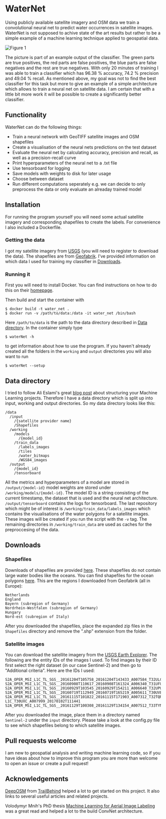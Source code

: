 # WaterNet

Using publicly available satellite imagery and OSM data we train a convolutional neural net to predict water occurrences in satellite images. WaterNet is not supposed to achive state of the art results but rather to be a simple example of a machine learning technique applied to geospatial data.

![Figure 1](/../images/imgs/figure_1.jpg)

The picture is part of an example output of the classifier. The green parts are true positives, the red parts are false positives, the blue parts are false negatives and the rest are true negatives. With only 20 minutes of training I was able to train a classifier which has 96.38 % accuracy, 74.2 % precision and 49.04 % recall. As mentioned above, my goal was not to find the best classifier for this task but more to give an example of a simple architecture which allows to train a neural net on satellite data. I am certain that with a little bit more work it will be possible to create a significantly better classifier.

## Functionality

WaterNet can do the following things:

- Train a neural network with GeoTIFF satellite images and OSM shapefiles
- Create a visualisation of the neural nets predictions on the test dataset
- Evaluate the neural net by calculating accuracy, precision and recall, as well as a precision-recall curve
- Print hyperparameters of the neural net to a .txt file
- Use tensorboard for logging
- Save models with weights to disk for later usage
- Choose between dataset
- Run different computations seperately e.g. we can decide to only preprocess the data or only evaluate an alreaday trained model

## Installation

For running the program yourself you will need some actual satellite imagery and corresponding shapefiles to create the labels. For convenience I also included a Dockerfile.

### Getting the data

I got my satellite imagery from [USGS](https://earthexplorer.usgs.gov/) (you will need to register to download the data). The shapefiles are from [Geofabrik](http://download.geofabrik.de/). I've provided information on which data I used for training my classifier in [Downloads](#downloads).

### Running it

First you will need to install Docker. You can find instructions on how to do this on their [homepage](https://www.docker.com/products/overview). 

Then build and start the container with 
```
$ docker build -t water_net .
$ docker run -v /path/to/data:/data -it water_net /bin/bash
```
Here `/path/to/data` is the path to the data directory described in [Data directory](#data-directory). In the container simply type
```
$ waterNet -h
```
to get information about how to use the program. If you haven't already created all the folders in the `working` and `output` directories you will also want to run
```
$ waterNet --setup
```


## Data directory

I tried to follow Ali Eslami's great [blog post](http://arkitus.com/patterns-for-research-in-machine-learning/) about structuring your Machine Learning projects. Therefore I have a data directory which is split up into input, working and output directories. So my data directory looks like this:
```
/data
  /input
    /{satellite provider name}
    /Shapefiles
  /working
    /models
      /{model_id}
    /train_data
      /labels_images
      /tiles
      /water_bitmaps
      /WGS84_images
  /output
    /{model_id}
    /tensorboard
```

All the metrics and hyperparameters of a model are stored in `/output/{model-id}` model weights are stored under `/working/models/{model-id}`. The model ID is a string consisting of the current timestamp, the dataset that is used and the neural net architecture. `/output/tensorboard` contains the logs for tensorboard. The last repository which might be of interest is `/working/train_data/labels_images` which contains the visualisations of the water polygons for a satellite images. These images will be created if you run the script with the `-v` tag. The remaining directories in `/working/train_data` are used as caches for the preproccesing of the data.

## Downloads

### Shapefiles

Downloads of shapefiles are provided [here](http://download.geofabrik.de/). These shapefiles do not contain large water bodies like the oceans. You can find shapefiles for the ocean polygons [here](http://openstreetmapdata.com/data/water-polygons). This are the regions I downloaded from Geofabrik (all in Europe):
```
Netherlands
England
Bayern (subregion of Germany)
Nordrhein-Westfalen (subregion of Germany)
Hungary
Nord-est (subregion of Italy)
```
After you downloaded the shapefiles, place the expanded zip files in the `Shapefiles` directory and remove the ".shp" extension from the folder.

### Satellite images

You can download the satellite imagery from the [USGS Earth Explorer](https://earthexplorer.usgs.gov/). The following are the entity IDs of the images I used. To find images by their ID first select the right dataset (in our case Sentinel-2) and then go to "Additional criteria". Here are the IDs I used:
```
S2A_OPER_MSI_L1C_TL_SGS__20161204T105758_20161204T143433_A007584_T32ULC_N02_04_01
S2A_OPER_MSI_L1C_TL_SGS__20160908T110617_20160908T161324_A006340_T31UFU_N02_04_01
S2A_OPER_MSI_L1C_TL_SGS__20160929T103545_20160929T154211_A006640_T32UPU_N02_04_01
S2A_OPER_MSI_L1C_TL_SGS__20160719T112949_20160719T165219_A005611_T30UVE_N02_04_01
S2A_OPER_MSI_L1C_TL_SGS__20161115T101822_20161115T171903_A007312_T32TQR_N02_04_01
L1C_T30UXC_A007999_20170102T111441
S2A_OPER_MSI_L1C_TL_SGS__20161129T100308_20161129T134154_A007512_T33TYN_N02_04_01
```
After you downloaded the image, place them in a directory named `Sentinel-2` under the `input` directory.
Please take a look at the config.py file to see which shapefiles belong to which satellite images.

## Pull requests welcome

I am new to geospatial analysis and writing machine learning code, so if you have ideas about how to improve this program you are more than welcome to open an issue or create a pull request!

## Acknowledgements

[DeepOSM](https://github.com/trailbehind/DeepOSM) from [TrailBehind](https://github.com/trailbehind) helped a lot to get started on this project. It also links to several useful articles and related projects. 

Volodymyr Mnih's PhD thesis [Machine Learning for Aerial Image Labeling](https://www.cs.toronto.edu/~vmnih/docs/Mnih_Volodymyr_PhD_Thesis.pdf) was a great read and helped a lot to the build ConvNet architecture.
